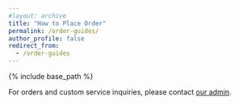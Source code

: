 ```yaml
---
#layout: archive
title: "How to Place Order"
permalink: /order-guides/
author_profile: false
redirect_from:
  - /order-guides
---
```


{% include base_path %}

For orders and custom service inquiries, please contact [our admin](https://wa.me/6281216494090).
